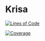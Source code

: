 # Krisa

[![Lines of Code](https://sonarcloud.io/api/project_badges/measure?project=QuantGeekDev_krisa-front&metric=ncloc)](https://sonarcloud.io/summary/new_code?id=QuantGeekDev_krisa-front)

[![Coverage](https://sonarcloud.io/api/project_badges/measure?project=QuantGeekDev_krisa-front&metric=coverage)](https://sonarcloud.io/summary/new_code?id=QuantGeekDev_krisa-front)
